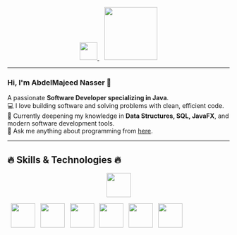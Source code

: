 <p align="center">
  <a href="https://www.linkedin.com/in/عبدالمجيد-ناصر-a04081298" target="_blank">
    <img src="https://cdn-icons-png.flaticon.com/512/174/174857.png" width="40" height="40"/>
  </a>
  &nbsp;&nbsp;
  <a href="https://codeforces.com/profile/mj.naser2005" target="_blank">
    <img src="https://sta.codeforces.com/s/97947/images/codeforces-logo-with-telegram.png" width="120"/>
  </a>
</p>

---

### Hi, I'm AbdelMajeed Nasser 👋  
A passionate **Software Developer specializing in Java**.  
💻 I love building software and solving problems with clean, efficient code.  
🧠 Currently deepening my knowledge in **Data Structures, SQL, JavaFX**, and modern software development tools.  
💬 Ask me anything about programming from [here](mailto:mj.naser2005@gmail.com).

---

## 🔥 Skills & Technologies 🔥  

<p align="center">
  <img src="https://cdn.jsdelivr.net/gh/devicons/devicon/icons/java/java-original.svg" width="55" height="55"/>
  
  &nbsp;
  <img src="https://miro.medium.com/1*J38nYZU7gzu-4lQmtjlSUw.jpeg" width="55" height="55"/> <!-- Data Structures -->
  &nbsp;
  <img src="https://cdn.jsdelivr.net/gh/devicons/devicon/icons/mysql/mysql-original.svg" width="55" height="55"/> <!-- SQL -->
  &nbsp;
  <img src="https://pngset.com/images/javafx-text-alphabet-logo-symbol-transparent-png-1949402.png" width="55" height="55"/> <!-- JavaFX -->
  &nbsp;
  <img src="https://cdn.jsdelivr.net/gh/devicons/devicon/icons/git/git-original.svg" width="55" height="55"/> <!-- Git -->
  &nbsp;
  <img src="https://cdn.jsdelivr.net/gh/devicons/devicon/icons/github/github-original.svg" width="55" height="55"/> <!-- GitHub -->
  &nbsp;
  <img src="https://pngimg.com/uploads/database/database_PNG5.png" width="55" height="55"/> <!-- Databases -->
</p>
